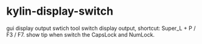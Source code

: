 # kylin-display-switch
gui display output swtich tool
switch display output, shortcut: Super_L + P / F3 / F7.
show tip when switch the CapsLock and NumLock.
